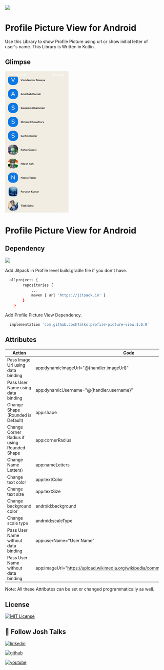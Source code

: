 <img src="https://upload.wikimedia.org/wikipedia/commons/thumb/b/b7/Josh_Talk_Logo.png/480px-Josh_Talk_Logo.png" width="158">

# Profile Picture View for Android

Use this Library to show Profile Picture using url or show initial letter of user's name. This Library is Written in Kotlin.



## Glimpse

<img src="https://github.com/JoshTalks/profile-picture-view/blob/master/ppv_demo_one.gif" width="208">

# Profile Picture View for Android

## Dependency

[![](https://jitpack.io/v/JoshTalks/Profile-Picture-View.svg)](https://jitpack.io/#JoshTalks/Profile-Picture-View)

Add Jitpack in Profile level build.gradle file if you don't have.

```bash
  allprojects {
		repositories {
			...
			maven { url 'https://jitpack.io' }
		}
	}
```
    
Add Profile Picture View Dependency.

```bash
  implementation 'com.github.JoshTalks:profile-picture-view:1.0.0'
```
## Attributes

| Action             | Code                                                                |
| ----------------- | ------------------------------------------------------------------ |
| Pass Image Url using data binding | app:dynamicImageUrl="@{handler.imageUrl}" |
| Pass User Name using data binding | app:dynamicUsername="@{handler.username}" |
| Change Shape (Rounded is Default) | app:shape |
| Change Corner Radius if using Rounded Shape | app:cornerRadius |
| Change Name Letters) | app:nameLetters |
| Change text color | app:textColor |
| Change text size | app:textSize |
| Change background color | android:background |
| Change scale type | android:scaleType |
| Pass User Name without data binding | app:userName="User Name" |
| Pass User Name without data binding | app:imageUrl="https://upload.wikimedia.org/wikipedia/commons/b/b7/Josh_Talk_Logo.png"|


Note: All these Attributes can be set or changed programmatically as well.
## License

[![MIT License](https://img.shields.io/badge/License-MIT-green.svg)](https://choosealicense.com/licenses/mit/)


## 🔗 Follow Josh Talks
[![linkedin](https://img.shields.io/badge/linkedin-0A66C2?style=for-the-badge&logo=linkedin&logoColor=white)](https://www.linkedin.com/company/joshtalks/mycompany/)

[![github](https://img.shields.io/github/followers/JoshTalks?style=social)](https://github.com/JoshTalks)

[![youtube](https://img.shields.io/github/followers/JoshTalks?style=social)](https://github.com/JoshTalks)
